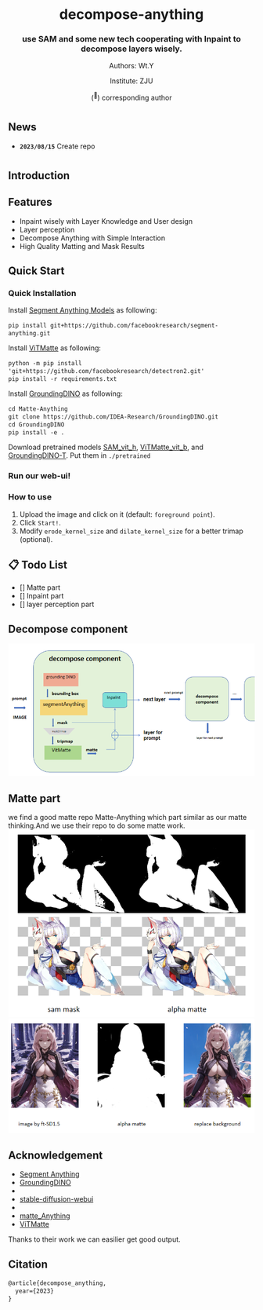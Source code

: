 <div align="center">
<h1>decompose-anything</h1>
<h3> use SAM and some new tech cooperating with Inpaint to decompose layers wisely.  </h3>

Authors: Wt.Y

Institute: ZJU

(<sup>:email:</sup>) corresponding author



</div>



#

## News

* **`2023/08/15`** Create repo


#

## Introduction



## Features
* Inpaint wisely with Layer Knowledge and User design
* Layer perception
* Decompose Anything with Simple Interaction
* High Quality Matting and Mask Results

  

## Quick Start


### Quick Installation

Install [Segment Anything Models](https://github.com/facebookresearch/segment-anything) as following:

```
pip install git+https://github.com/facebookresearch/segment-anything.git
```

Install [ViTMatte](https://github.com/hustvl/ViTMatte) as following:
```
python -m pip install 'git+https://github.com/facebookresearch/detectron2.git'
pip install -r requirements.txt
```

Install [GroundingDINO](https://github.com/IDEA-Research/GroundingDINO) as following:
```
cd Matte-Anything
git clone https://github.com/IDEA-Research/GroundingDINO.git
cd GroundingDINO
pip install -e .
```

Download pretrained models [SAM_vit_h](https://dl.fbaipublicfiles.com/segment_anything/sam_vit_h_4b8939.pth), [ViTMatte_vit_b](https://drive.google.com/file/d/1d97oKuITCeWgai2Tf3iNilt6rMSSYzkW/view?usp=sharing), and [GroundingDINO-T](https://github.com/IDEA-Research/GroundingDINO/releases/download/v0.1.0-alpha/groundingdino_swint_ogc.pth). Put them in ``./pretrained``

### Run our web-ui!


### How to use
1. Upload the image and click on it (default: ``foreground point``).
2. Click ``Start!``.
3. Modify ``erode_kernel_size`` and ``dilate_kernel_size`` for a better trimap (optional).




## 📋 Todo List
- [] Matte part
- [] Inpaint part
- [] layer perception part

## Decompose component
![decompose_component](example/decompose_component.png)
## Matte part
we find a good matte repo Matte-Anything which part similar as our matte thinking.And we use their repo to do some matte work.
![matte example](example\matte1.png)
![matte example](example\matte2.png)

## Acknowledgement

- [Segment Anything](https://github.com/facebookresearch/segment-anything)
- [GroundingDINO](https://github.com/IDEA-Research/GroundingDINO)
- 
- [stable-diffusion-webui](https://github.com/AUTOMATIC1111/stable-diffusion-webui)
- 
- [matte_Anything](https://github.com/hustvl/Matte-Anything)
- [ViTMatte](https://github.com/hustvl/ViTMatte)

Thanks to their work we can easilier get good output.
## Citation
```
@article{decompose_anything,
  year={2023}
}
```
